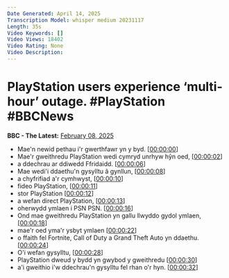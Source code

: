 ```yaml
---
Date Generated: April 14, 2025
Transcription Model: whisper medium 20231117
Length: 35s
Video Keywords: []
Video Views: 18402
Video Rating: None
Video Description: 
---
```


# PlayStation users experience ‘multi-hour’ outage. #PlayStation #BBCNews
**BBC - The Latest:** [February 08, 2025](https://www.youtube.com/watch?v=A0gh-4TCr8g)
*  Mae'n newid pethau i'r gwerthfawr yn y byd. [[00:00:00](https://www.youtube.com/watch?v=A0gh-4TCr8g&t=0.0s)]
*  Mae'r gweithredu PlayStation wedi cymryd unrhyw hŷn oed, [[00:00:02](https://www.youtube.com/watch?v=A0gh-4TCr8g&t=2.48s)]
*  a ddechrau ar ddiwedd Ffridaidd. [[00:00:06](https://www.youtube.com/watch?v=A0gh-4TCr8g&t=6.2s)]
*  Mae wedi'i ddaethu'n gysylltu â gynllun, [[00:00:08](https://www.youtube.com/watch?v=A0gh-4TCr8g&t=8.120000000000001s)]
*  a chyfrifiad a'r cymhwyst, [[00:00:10](https://www.youtube.com/watch?v=A0gh-4TCr8g&t=10.08s)]
*  fideo PlayStation, [[00:00:11](https://www.youtube.com/watch?v=A0gh-4TCr8g&t=11.4s)]
*  stor PlayStation [[00:00:12](https://www.youtube.com/watch?v=A0gh-4TCr8g&t=12.72s)]
*  a wefan direct PlayStation, [[00:00:13](https://www.youtube.com/watch?v=A0gh-4TCr8g&t=13.96s)]
*  oherwydd ymlaen i PSN PSN. [[00:00:16](https://www.youtube.com/watch?v=A0gh-4TCr8g&t=16.0s)]
*  Ond mae gweithredu PlayStation yn gallu llwyddo gydol ymlaen, [[00:00:18](https://www.youtube.com/watch?v=A0gh-4TCr8g&t=18.64s)]
*  mae'r oed yma'r ysbyt ymlaen [[00:00:22](https://www.youtube.com/watch?v=A0gh-4TCr8g&t=22.28s)]
*  o ffaith fel Fortnite, Call of Duty a Grand Theft Auto yn ddaethu. [[00:00:24](https://www.youtube.com/watch?v=A0gh-4TCr8g&t=24.2s)]
*  O'i wefan gysylltu, [[00:00:28](https://www.youtube.com/watch?v=A0gh-4TCr8g&t=28.52s)]
*  PlayStation dweud y bydd yn gwybod y gweithredu [[00:00:30](https://www.youtube.com/watch?v=A0gh-4TCr8g&t=30.12s)]
*  a'i gweithio i'w ddechrau'n gysylltu fel rhan o'r hyn. [[00:00:32](https://www.youtube.com/watch?v=A0gh-4TCr8g&t=32.28s)]
